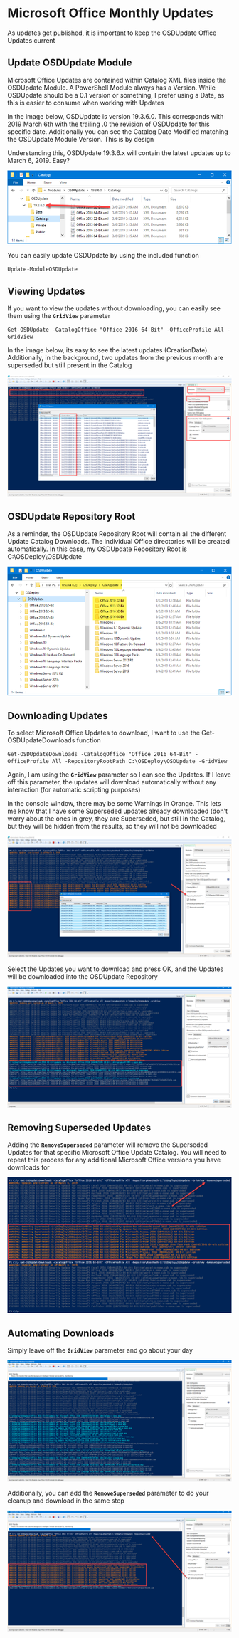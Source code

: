 # Microsoft Office Monthly Updates

As updates get published, it is important to keep the OSDUpdate Office Updates current

## Update OSDUpdate Module

Microsoft Office Updates are contained within Catalog XML files inside the OSDUpdate Module.  A PowerShell Module always has a Version.  While OSDUpdate should be a 0.1 version or something, I prefer using a Date, as this is easier to consume when working with Updates

In the image below, OSDUpdate is version 19.3.6.0.  This corresponds with 2019 March 6th with the trailing .0 the revision of OSDUpdate for this specific date.  Additionally you can see the Catalog Date Modified matching the OSDUpdate Module Version.  This is by design

Understanding this, OSDUpdate 19.3.6.x will contain the latest updates up to March 6, 2019.  Easy?

![](../../../.gitbook/assets/image%20%2872%29.png)

You can easily update OSDUpdate by using the included function

```text
Update-ModuleOSDUpdate
```

## Viewing Updates

If you want to view the updates without downloading, you can easily see them using the **`GridView`** parameter

```text
Get-OSDUpdate -CatalogOffice "Office 2016 64-Bit" -OfficeProfile All -GridView
```

In the image below, its easy to see the latest updates \(CreationDate\).  Additionally, in the background, two updates from the previous month are superseded but still present in the Catalog

![](../../../.gitbook/assets/image%20%2876%29.png)

## OSDUpdate Repository Root

As a reminder, the OSDUpdate Repository Root will contain all the different Update Catalog Downloads.  The individual Office directories will be created automatically.  In this case, my OSDUpdate Repository Root is C:\OSDeploy\OSDUpdate

![](../../../.gitbook/assets/image%20%2873%29.png)

## Downloading Updates

To select Microsoft Office Updates to download, I want to use the Get-OSDUpdateDownloads function

```text
Get-OSDUpdateDownloads -CatalogOffice "Office 2016 64-Bit" -OfficeProfile All -RepositoryRootPath C:\OSDeploy\OSDUpdate -GridView
```

Again, I am using the **`GridView`** parameter so I can see the Updates.  If I leave off this parameter, the updates will download automatically without any interaction \(for automatic scripting purposes\)

In the console window, there may be some Warnings in Orange.  This lets me know that I have some Superseded updates already downloaded \(don't worry about the ones in grey, they are Superseded, but still in the Catalog, but they will be hidden from the results, so they will not be downloaded

![](../../../.gitbook/assets/image%20%2813%29.png)

Select the Updates you want to download and press OK, and the Updates will be downloaded into the OSDUpdate Repository

![](../../../.gitbook/assets/image%20%2831%29.png)

## Removing Superseded Updates

Adding the **`RemoveSuperseded`** parameter will remove the Superseded Updates for that specific Microsoft Office Update Catalog.  You will need to repeat this process for any additional Microsoft Office versions you have downloads for

![](../../../.gitbook/assets/image%20%2820%29.png)

## Automating Downloads

Simply leave off the **`GridView`** parameter and go about your day

![](../../../.gitbook/assets/image.png)

Additionally, you can add the **`RemoveSuperseded`** parameter to do your cleanup and download in the same step

![](../../../.gitbook/assets/image%20%2812%29.png)

